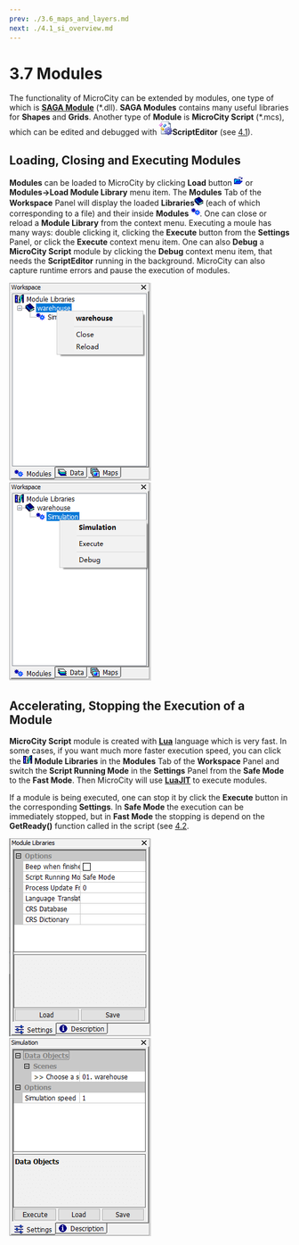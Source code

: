 ```yaml
---
prev: ./3.6_maps_and_layers.md
next: ./4.1_si_overview.md
---
```

# 3.7 Modules
The functionality of MicroCity can be extended by modules, one type of which is [**SAGA Module**](https://github.com/microcity/microcity.github.io/releases/download/MicroCity1.8/saga_modules2.0.8.zip) (\*.dll). **SAGA Modules** contains many useful libraries for **Shapes** and **Grids**. Another type of **Module** is **MicroCity Script** (\*.mcs), which can be edited and debugged with ![icon_script_editor](./imgs/icon_script_editor.png)**ScriptEditor** (see [4.1](4.1_si_overview.md)). 
## Loading, Closing and Executing Modules
**Modules** can be loaded to MicroCity by clicking **Load** button ![button](./imgs/button_load.png) or **Modules->Load Module Library** menu item. The **Modules** Tab of the **Workspace** Panel will display the loaded **Libraries**![icon_module_lib](./imgs/icon_module_file.png) (each of which corresponding to a file) and their inside **Modules** ![icon_module](./imgs/icon_module.png). One can close or reload a **Module Library** from the context menu. Executing a moule has many ways: double clicking it, clicking the **Execute** button from the **Settings** Panel, or click the **Execute** context menu item. One can also **Debug** a **MicroCity Script** module by clicking the **Debug** context menu item, that needs the **ScriptEditor** running in the background. MicroCity can also capture runtime errors and pause the execution of modules.

![module_file_menu](./imgs/module_file_menu.png) &nbsp;&nbsp; ![module_menu](./imgs/module_menu.png)
## Accelerating, Stopping the Execution of a Module
**MicroCity Script** module is created with **[Lua](https://www.lua.org/)** language which is very fast. In some cases, if you want much more faster execution speed, you can click the ![icon_module_lib](./imgs/icon_module_libraries.png) **Module Libraries** in the **Modules** Tab of the **Workspace** Panel and switch the **Script Running Mode** in the **Settings** Panel from the **Safe Mode** to the **Fast Mode**. Then MicroCity will use **[LuaJIT](https://luajit.org/)** to execute modules.

If a module is being executed, one can stop it by click the **Execute** button in the corresponding **Settings**. In **Safe Mode** the execution can be immediately stopped, but in **Fast Mode** the stopping is depend on the **GetReady()** function called in the script (see [4.2](4.2_ui_control).

![module_libraries_settings](./imgs/module_libraries_settings.png) &nbsp;&nbsp; ![module_settings](./imgs/module_settings.png)
